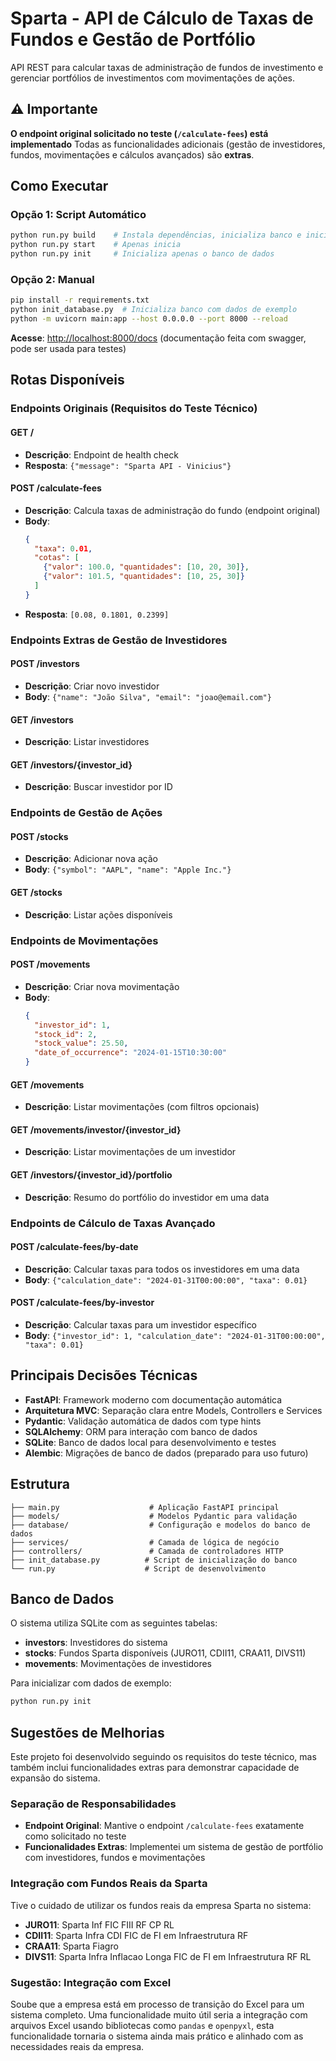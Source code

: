# Sparta - API de Cálculo de Taxas de Fundos e Gestão de Portfólio

API REST para calcular taxas de administração de fundos de investimento e gerenciar portfólios de investimentos com movimentações de ações.

## ⚠️ Importante

**O endpoint original solicitado no teste (`/calculate-fees`) está implementado** Todas as funcionalidades adicionais (gestão de investidores, fundos, movimentações e cálculos avançados) são **extras**.

## Como Executar

### Opção 1: Script Automático
```bash
python run.py build    # Instala dependências, inicializa banco e inicia, RECOMENDADO
python run.py start    # Apenas inicia
python run.py init     # Inicializa apenas o banco de dados
```

### Opção 2: Manual
```bash
pip install -r requirements.txt
python init_database.py  # Inicializa banco com dados de exemplo
python -m uvicorn main:app --host 0.0.0.0 --port 8000 --reload
```

**Acesse**: <a href="http://localhost:8000/docs" target="_blank">http://localhost:8000/docs</a> (documentação feita com swagger, pode ser usada para testes)

## Rotas Disponíveis

### Endpoints Originais (Requisitos do Teste Técnico)

#### GET /
- **Descrição**: Endpoint de health check
- **Resposta**: `{"message": "Sparta API - Vinicius"}`

#### POST /calculate-fees
- **Descrição**: Calcula taxas de administração do fundo (endpoint original)
- **Body**:
  ```json
  {
    "taxa": 0.01,
    "cotas": [
      {"valor": 100.0, "quantidades": [10, 20, 30]},
      {"valor": 101.5, "quantidades": [10, 25, 30]}
    ]
  }
  ```
- **Resposta**: `[0.08, 0.1801, 0.2399]`

### Endpoints Extras de Gestão de Investidores 

#### POST /investors
- **Descrição**: Criar novo investidor
- **Body**: `{"name": "João Silva", "email": "joao@email.com"}`

#### GET /investors
- **Descrição**: Listar investidores

#### GET /investors/{investor_id}
- **Descrição**: Buscar investidor por ID

### Endpoints de Gestão de Ações

#### POST /stocks
- **Descrição**: Adicionar nova ação
- **Body**: `{"symbol": "AAPL", "name": "Apple Inc."}`

#### GET /stocks
- **Descrição**: Listar ações disponíveis

### Endpoints de Movimentações

#### POST /movements
- **Descrição**: Criar nova movimentação
- **Body**: 
  ```json
  {
    "investor_id": 1,
    "stock_id": 2,
    "stock_value": 25.50,
    "date_of_occurrence": "2024-01-15T10:30:00"
  }
  ```

#### GET /movements
- **Descrição**: Listar movimentações (com filtros opcionais)

#### GET /movements/investor/{investor_id}
- **Descrição**: Listar movimentações de um investidor

#### GET /investors/{investor_id}/portfolio
- **Descrição**: Resumo do portfólio do investidor em uma data

### Endpoints de Cálculo de Taxas Avançado

#### POST /calculate-fees/by-date
- **Descrição**: Calcular taxas para todos os investidores em uma data
- **Body**: `{"calculation_date": "2024-01-31T00:00:00", "taxa": 0.01}`

#### POST /calculate-fees/by-investor
- **Descrição**: Calcular taxas para um investidor específico
- **Body**: `{"investor_id": 1, "calculation_date": "2024-01-31T00:00:00", "taxa": 0.01}`


## Principais Decisões Técnicas

- **FastAPI**: Framework moderno com documentação automática
- **Arquitetura MVC**: Separação clara entre Models, Controllers e Services
- **Pydantic**: Validação automática de dados com type hints
- **SQLAlchemy**: ORM para interação com banco de dados
- **SQLite**: Banco de dados local para desenvolvimento e testes
- **Alembic**: Migrações de banco de dados (preparado para uso futuro)

## Estrutura

```
├── main.py                    # Aplicação FastAPI principal
├── models/                    # Modelos Pydantic para validação
├── database/                  # Configuração e modelos do banco de dados
├── services/                  # Camada de lógica de negócio
├── controllers/               # Camada de controladores HTTP
├── init_database.py          # Script de inicialização do banco
└── run.py                    # Script de desenvolvimento
```

## Banco de Dados

O sistema utiliza SQLite com as seguintes tabelas:
- **investors**: Investidores do sistema
- **stocks**: Fundos Sparta disponíveis (JURO11, CDII11, CRAA11, DIVS11)
- **movements**: Movimentações de investidores

Para inicializar com dados de exemplo:
```bash
python run.py init
```

## Sugestões de Melhorias

Este projeto foi desenvolvido seguindo os requisitos do teste técnico, mas também inclui funcionalidades extras para demonstrar capacidade de expansão do sistema.

### Separação de Responsabilidades
- **Endpoint Original**: Mantive o endpoint `/calculate-fees` exatamente como solicitado no teste
- **Funcionalidades Extras**: Implementei um sistema de gestão de portfólio com investidores, fundos e movimentações

### Integração com Fundos Reais da Sparta
Tive o cuidado de utilizar os fundos reais da empresa Sparta no sistema:
- **JURO11**: Sparta Inf FIC FIII RF CP RL
- **CDII11**: Sparta Infra CDI FIC de FI em Infraestrutura RF
- **CRAA11**: Sparta Fiagro
- **DIVS11**: Sparta Infra Inflacao Longa FIC de FI em Infraestrutura RF RL

### Sugestão: Integração com Excel
Soube que a empresa está em processo de transição do Excel para um sistema completo. Uma funcionalidade muito útil seria a integração com arquivos Excel usando bibliotecas como `pandas` e `openpyxl`, esta funcionalidade tornaria o sistema ainda mais prático e alinhado com as necessidades reais da empresa.